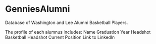 # GenniesAlumni
Database of Washington and Lee Alumni Basketball Players.

The profile of each alumnus includes:
  Name
  Graduation Year
  Headshot
  Basketball Headshot
  Current Position
  Link to LinkedIn

